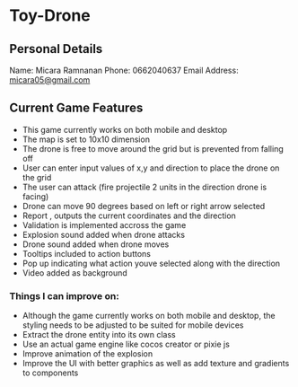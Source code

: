 # Toy-Drone
## Personal Details
Name: Micara Ramnanan
Phone: 0662040637
Email Address: micara05@gmail.com

## Current Game Features
- This game currently works on both mobile and desktop
- The map is set to 10x10 dimension
- The drone is free to move around the grid but is prevented from falling off
- User can enter input values of x,y and direction to place the drone on the grid
- The user can attack (fire projectile 2 units in the direction drone is facing)
- Drone can move 90 degrees based on left or right arrow selected
- Report , outputs the current coordinates and the direction
- Validation is implemented accross the game 
- Explosion sound added when drone attacks
- Drone sound added when drone moves
- Tooltips included to action buttons
- Pop up indicating what action youve selected along with the direction
- Video added as background

### Things I can improve on: 
- Although the game currently works on both mobile and desktop, the styling needs to be adjusted to be suited for mobile devices
- Extract the drone entity into its own class
- Use an actual game engine like cocos creator or pixie js
- Improve animation of the explosion
- Improve the UI with better graphics as well as add texture and gradients to components
